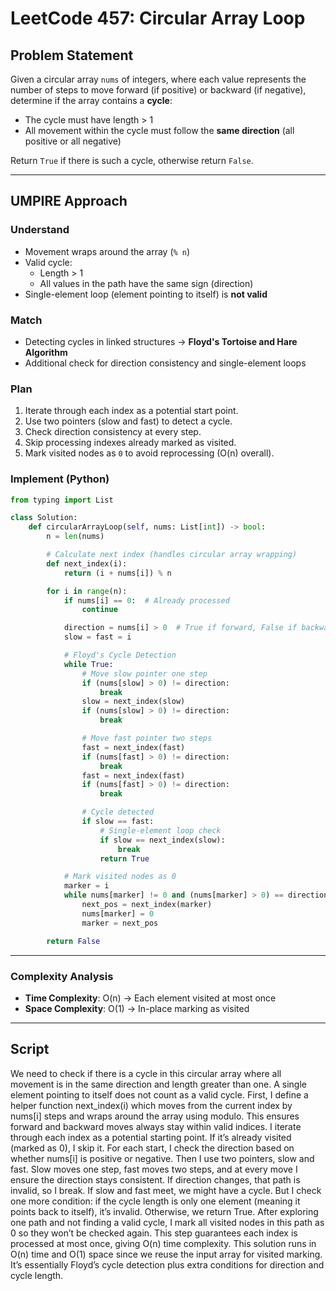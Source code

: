 
# LeetCode 457: Circular Array Loop

## Problem Statement
Given a circular array `nums` of integers, where each value represents the number of steps to move forward (if positive) or backward (if negative), 
determine if the array contains a **cycle**:
- The cycle must have length > 1
- All movement within the cycle must follow the **same direction** (all positive or all negative)

Return `True` if there is such a cycle, otherwise return `False`.

---

## UMPIRE Approach

### Understand
- Movement wraps around the array (`% n`)
- Valid cycle:
  - Length > 1
  - All values in the path have the same sign (direction)
- Single-element loop (element pointing to itself) is **not valid**

### Match
- Detecting cycles in linked structures → **Floyd's Tortoise and Hare Algorithm**
- Additional check for direction consistency and single-element loops

### Plan
1. Iterate through each index as a potential start point.
2. Use two pointers (slow and fast) to detect a cycle.
3. Check direction consistency at every step.
4. Skip processing indexes already marked as visited.
5. Mark visited nodes as `0` to avoid reprocessing (O(n) overall).

### Implement (Python)
```python
from typing import List

class Solution:
    def circularArrayLoop(self, nums: List[int]) -> bool:
        n = len(nums)

        # Calculate next index (handles circular array wrapping)
        def next_index(i):
            return (i + nums[i]) % n

        for i in range(n):
            if nums[i] == 0:  # Already processed
                continue

            direction = nums[i] > 0  # True if forward, False if backward
            slow = fast = i

            # Floyd's Cycle Detection
            while True:
                # Move slow pointer one step
                if (nums[slow] > 0) != direction:
                    break
                slow = next_index(slow)
                if (nums[slow] > 0) != direction:
                    break

                # Move fast pointer two steps
                fast = next_index(fast)
                if (nums[fast] > 0) != direction:
                    break
                fast = next_index(fast)
                if (nums[fast] > 0) != direction:
                    break

                # Cycle detected
                if slow == fast:
                    # Single-element loop check
                    if slow == next_index(slow):
                        break
                    return True

            # Mark visited nodes as 0
            marker = i
            while nums[marker] != 0 and (nums[marker] > 0) == direction:
                next_pos = next_index(marker)
                nums[marker] = 0
                marker = next_pos

        return False
```

---

### Complexity Analysis
- **Time Complexity**: O(n) → Each element visited at most once
- **Space Complexity**: O(1) → In-place marking as visited

---

## Script 
We need to check if there is a cycle in this circular array where all movement is in the same direction and length greater than one.
A single element pointing to itself does not count as a valid cycle.
First, I define a helper function next_index(i) which moves from the current index by nums[i] steps and wraps around the array using modulo.
This ensures forward and backward moves always stay within valid indices.
I iterate through each index as a potential starting point.
If it’s already visited (marked as 0), I skip it.
For each start, I check the direction based on whether nums[i] is positive or negative.
Then I use two pointers, slow and fast.
Slow moves one step, fast moves two steps, and at every move I ensure the direction stays consistent.
If direction changes, that path is invalid, so I break.
If slow and fast meet, we might have a cycle.
But I check one more condition: if the cycle length is only one element (meaning it points back to itself), it’s invalid.
Otherwise, we return True.
After exploring one path and not finding a valid cycle,
I mark all visited nodes in this path as 0 so they won’t be checked again.
This step guarantees each index is processed at most once, giving O(n) time complexity.
This solution runs in O(n) time and O(1) space since we reuse the input array for visited marking.
It’s essentially Floyd’s cycle detection plus extra conditions for direction and cycle length.
